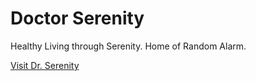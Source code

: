 # Doctor Serenity

Healthy Living through Serenity. Home of Random Alarm.

[Visit Dr. Serenity](https://drserenity.net/)
